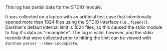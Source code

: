This log has partial data for the STDIO module.

It was collected on a laptop with an artificial test case that intentionally
opened more than 1024 files using the STDIO interface (i.e., `fopen()`).
Darshan's default internal limit is 1024 files, so this caused the stdio
module to flag it's data as "incomplete".  The log is valid, however, and
the stdio records that were collected prior to hitting the limit can be
viewed with `darshan-parser --show-incomplete`.
